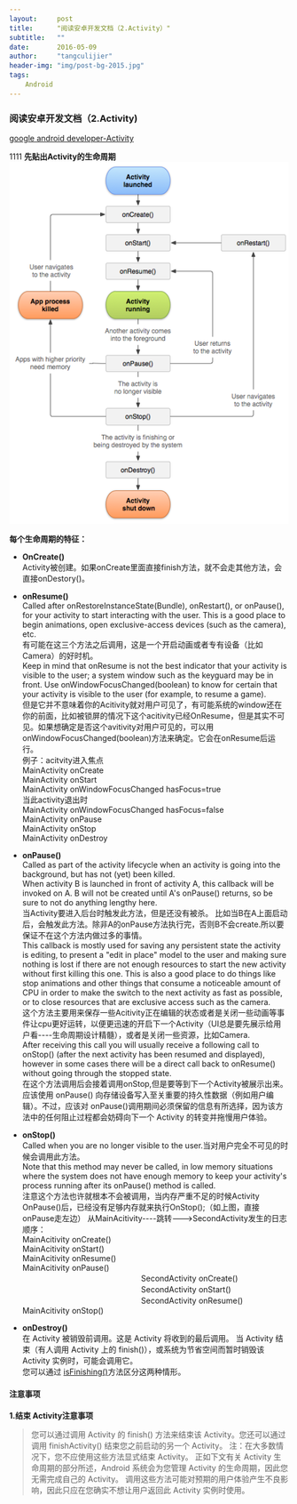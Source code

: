 ```yaml
---
layout:     post
title:      "阅读安卓开发文档（2.Activity）"
subtitle:   ""
date:       2016-05-09 
author:     "tangculijier"
header-img: "img/post-bg-2015.jpg"
tags:
    Android
---
```


### 阅读安卓开发文档（2.Activity)
[google android developer-Activity](http://developer.android.com/intl/zh-cn/guide/components/activities.html)

1111
**先贴出Activity的生命周期**
![java-javascript](/img/in-post/android/activity_lifecycle.png)

**每个生命周期的特征：** 
 
- **OnCreate()**    
Activity被创建。如果onCreate里面直接finish方法，就不会走其他方法，会直接onDestory()。
- **onResume()**  
Called after onRestoreInstanceState(Bundle), onRestart(), or onPause(), for your activity to start interacting with the user. This is a good place to begin animations, open exclusive-access devices (such as the camera), etc.  
有可能在这三个方法之后调用，这是一个开启动画或者专有设备（比如Camera）的好时机。     
  Keep in mind that onResume is not the best indicator that your activity is visible to the user; a system window such as the keyguard may be in front. Use onWindowFocusChanged(boolean) to know for certain that your activity is visible to the user (for example, to resume a game).  
但是它并不意味着你的Acitivity就对用户可见了，有可能系统的window还在你的前面，比如被锁屏的情况下这个acitivity已经OnResume，但是其实不可见。如果想确定是否这个avitivity对用户可见的，可以用onWindowFocusChanged(boolean)方法来确定。它会在onResume后运行。  
例子：acitvity进入焦点  
MainActivity onCreate  
MainActivity onStart  
MainActivity onWindowFocusChanged  hasFocus=true  
当此activity退出时  
MainActivity onWindowFocusChanged  hasFocus=false  
MainActivity onPause  
MainActivity onStop  
MainActivity onDestroy  
  
- **onPause()**  
Called as part of the activity lifecycle when an activity is going into the background, but has not (yet) been killed.   
When activity B is launched in front of activity A, this callback will be invoked on A. B will not be created until A's onPause() returns, so be sure to not do anything lengthy here.  
当Activity要进入后台时触发此方法，但是还没有被杀。
比如当B在A上面启动后，会触发此方法。除非A的onPause方法执行完，否则B不会create.所以要保证不在这个方法内做过多的事情。  
This callback is mostly used for saving any persistent state the activity is editing, to present a "edit in place" model to the user and making sure nothing is lost if there are not enough resources to start the new activity without first killing this one. This is also a good place to do things like stop animations and other things that consume a noticeable amount of CPU in order to make the switch to the next activity as fast as possible, or to close resources that are exclusive access such as the camera.  
这个方法主要用来保存一些Acitivity正在编辑的状态或者是关闭一些动画等事件让cpu更好运转，以便更迅速的开启下一个Activity（UI总是要先展示给用户看----生命周期设计精髓），或者是关闭一些资源，比如Camera.  
After receiving this call you will usually receive a following call to onStop() (after the next activity has been resumed and displayed), however in some cases there will be a direct call back to onResume() without going through the stopped state.  
在这个方法调用后会接着调用onStop,但是要等到下一个Activity被展示出来。
应该使用 onPause() 向存储设备写入至关重要的持久性数据（例如用户编辑）。不过，应该对 onPause()调用期间必须保留的信息有所选择，因为该方法中的任何阻止过程都会妨碍向下一个 Activity 的转变并拖慢用户体验。

- **onStop()**  
Called when you are no longer visible to the user.当对用户完全不可见的时候会调用此方法。  
Note that this method may never be called, in low memory situations where the system does not have enough memory to keep your activity's process running after its onPause() method is called.  
注意这个方法也许就根本不会被调用，当内存严重不足的时候Activity OnPause()后，已经没有足够内存就来执行OnStop();（如上图，直接onPause走左边） 
从MainAcitivity----跳转--->SecondActivity发生的日志顺序：  
MainAcitivity onCreate()  
MainAcitivity onStart()  
MainAcitivity onResume()  
MainAcitivity onPause()  
　　　　　　　　　　　　　　　  SecondActivity onCreate()  
　　　　　　　　　　　　　　　  SecondActivity onStart()  
　　　　　　　　　　　　　　　  SecondActivity onResume()  
MainAcitivity onStop() 

- **onDestroy()**  
在 Activity 被销毁前调用。这是 Activity 将收到的最后调用。 当 Activity 结束（有人调用 Activity 上的 finish()），或系统为节省空间而暂时销毁该 Activity 实例时，可能会调用它。  
您可以通过 [isFinishing()](http://developer.android.com/intl/zh-cn/reference/android/app/Activity.html#isFinishing())方法区分这两种情形。
 

#### 注意事项

**1.结束 Activity注意事项**    

>您可以通过调用 Activity 的 finish() 方法来结束该 Activity。您还可以通过调用 finishActivity() 结束您之前启动的另一个 Activity。
注：在大多数情况下，您不应使用这些方法显式结束 Activity。 正如下文有关 Activity 生命周期的部分所述，Android 系统会为您管理 Activity 的生命周期，因此您无需完成自己的 Activity。 调用这些方法可能对预期的用户体验产生不良影响，因此只应在您确实不想让用户返回此 Activity 实例时使用。





